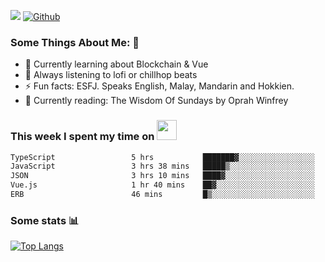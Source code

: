 ![](https://visitor-badge.laobi.icu/badge?page_id=seanho96.seanho96)
[![Github](https://img.shields.io/github/followers/seanho96?label=Follow&style=social)](https://github.com/seanho96)

### Some Things About Me: 👋
- 🌱 Currently learning about Blockchain & Vue
- :musical_note: Always listening to lofi or chillhop beats
- :zap: Fun facts: ESFJ. Speaks English, Malay, Mandarin and Hokkien.
- :book: Currently reading: The Wisdom Of Sundays by Oprah Winfrey

### This week I spent my time on <img src="https://media.giphy.com/media/SvQzkTQb3ZwKcj1QTO/giphy.gif" width="32">

<!--START_SECTION:waka-->

```txt
TypeScript                 5 hrs           ███████▓░░░░░░░░░░░░░░░░░   30.05 %
JavaScript                 3 hrs 38 mins   █████▒░░░░░░░░░░░░░░░░░░░   21.83 %
JSON                       3 hrs 10 mins   ████▓░░░░░░░░░░░░░░░░░░░░   19.07 %
Vue.js                     1 hr 40 mins    ██▓░░░░░░░░░░░░░░░░░░░░░░   10.07 %
ERB                        46 mins         █▒░░░░░░░░░░░░░░░░░░░░░░░   04.67 %
```

<!--END_SECTION:waka-->

### Some stats 📊

[![Top Langs](https://github-readme-stats.vercel.app/api/top-langs/?username=seanho96&layout=compact&theme=graywhite)](https://github.com/anuraghazra/github-readme-stats)
<br/>
<!-- ![GitHub stats](https://github-readme-stats.vercel.app/api?username=seanho96&show_icons=true&theme=graywhite)-->

